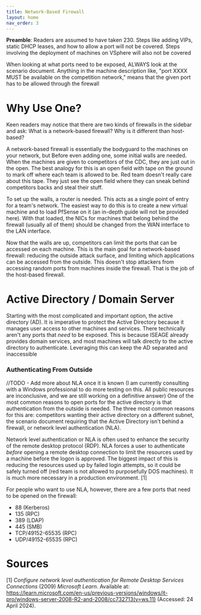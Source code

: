 ```yaml
---
title: Network-Based Firewall
layout: home
nav_order: 3
---
```


**Preamble**: Readers are assumed to have taken 230. Steps like adding VIPs, static DHCP leases, and how to allow a port will not be covered. Steps involving the deployment of machines on VSphere will also not be covered

When looking at what ports need to be exposed, ALWAYS look at the scenario document. Anything in the machine description like, "port XXXX MUST be available on the competition network," means that the given port has to be allowed through the firewall

# Why Use One?

Keen readers may notice that there are two kinds of firewalls in the sidebar and ask: What is a network-based firewall? Why is it different than host-based?

A network-based firewall is essentially the bodyguard to the machines on your network, but Before even adding one, some initial walls are needed. When the machines are given to competitors of the CDC, they are just out in the open. The best analogy for this is an open field with tape on the ground to mark off where each team is allowed to be. Red team doesn't really care about this tape. They just see the open field where they can sneak behind competitors backs and steal their stuff.

To set up the walls, a router is needed. This acts as a single point of entry for a team's network. The easiest way to do this is to create a new virtual machine and to load PfSense on it (an in-depth guide will not be provided here). With that loaded, the NICs for machines that belong behind the firewall (usually all of them) should be changed from the WAN interface to the LAN interface.

Now that the walls are up, competitors can limit the ports that can be accessed on each machine. This is the main goal for a network-based firewall: reducing the outside attack surface, and limiting which applications can be accessed from the outside. This doesn't stop attackers from accessing random ports from machines inside the firewall. That is the job of the host-based firewall.

# Active Directory / Domain Server

Starting with the most complicated and important option, the active directory (AD). It is imperative to protect the Active Directory because it manages user access to other machines and services. There technically aren't any ports that *need* to be exposed. This is because ISEAGE already provides domain services, and most machines will talk directly to the active directory to authenticate. Leveraging this can keep the AD separated and inaccessible 

### Authenticating From Outside
//TODO - Add more about NLA once it is known (I am currently consulting with a Windows professional to do more testing on this. All public resources are inconclusive, and we are still working on a definitive answer)
One of the most common reasons to open ports for the active directory is that authentication from the outside is needed. The three most common reasons for this are: competitors wanting their active directory on a different subnet, the scenario document requiring that the Active Directory isn't behind a firewall, or network level authentication (NLA).

Network level authentication or NLA is often used to enhance the security of the remote desktop protocol (RDP). NLA forces a user to authenticate *before* opening a remote desktop connection to limit the resources used by a machine before the logon is approved. The biggest impact of this is reducing the resources used up by failed login attempts, so it could be safely turned off (red team is not allowed to purposefully DOS machines). It is much more necessary in a production environment. \[1\]

For people who want to use NLA, however, there are a few ports that need to be opened on the firewall:
- 88 (Kerberos)
- 135 (RPC)
- 389 (LDAP)
- 445 (SMB)
- TCP/49152-65535 (RPC)
- UDP/49152-65535 (RPC)

# Sources

\[1\] *Configure network level authentication for Remote Desktop Services Connections* (2009) *Microsoft Learn*. Available at: https://learn.microsoft.com/en-us/previous-versions/windows/it-pro/windows-server-2008-R2-and-2008/cc732713(v=ws.11) (Accessed: 24 April 2024).